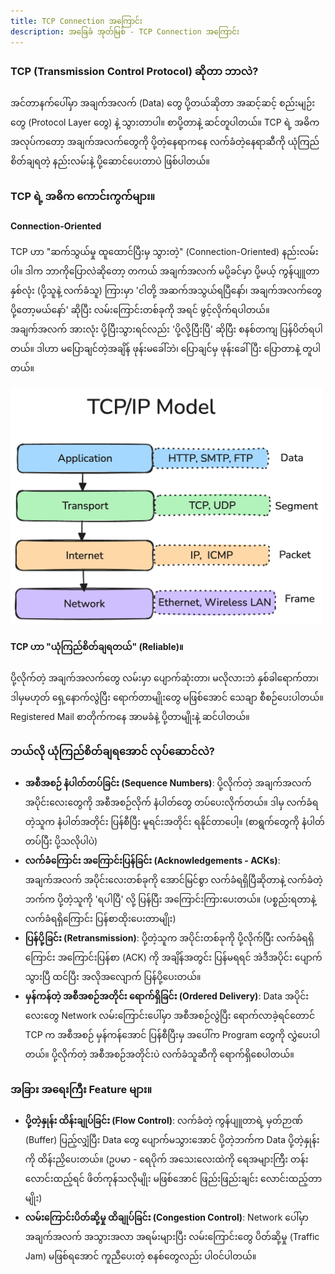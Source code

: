 ```yaml
---
title: TCP Connection အကြောင်း
description: အခြေခံ အုတ်မြစ် - TCP Connection အကြောင်း
---
```


### TCP (Transmission Control Protocol) ဆိုတာ ဘာလဲ?

အင်တာနက်ပေါ်မှာ အချက်အလက် (Data) တွေ ပို့တယ်ဆိုတာ အဆင့်ဆင့် စည်းမျဉ်းတွေ (Protocol Layer တွေ) နဲ့ သွားတာပါ။ စာပို့တာနဲ့ ဆင်တူပါတယ်။ TCP ရဲ့ အဓိက အလုပ်ကတော့ အချက်အလက်တွေကို ပို့တဲ့နေရာကနေ လက်ခံတဲ့နေရာဆီကို ယုံကြည်စိတ်ချရတဲ့ နည်းလမ်းနဲ့ ပို့ဆောင်ပေးတာပဲ ဖြစ်ပါတယ်။

### TCP ရဲ့ အဓိက ကောင်းကွက်များ။

#### Connection-Oriented

TCP ဟာ "ဆက်သွယ်မှု ထူထောင်ပြီးမှ သွားတဲ့" (Connection-Oriented) နည်းလမ်းပါ။ ဒါက ဘာကိုပြောလဲဆိုတော့ တကယ် အချက်အလက် မပို့ခင်မှာ ပို့မယ့် ကွန်ပျူတာနှစ်လုံး (ပို့သူနဲ့ လက်ခံသူ) ကြားမှာ 'ငါတို့ အဆက်အသွယ်ရပြီနော်၊ အချက်အလက်တွေ ပို့တော့မယ်နော်' ဆိုပြီး လမ်းကြောင်းတစ်ခုကို အရင် ဖွင့်လိုက်ရပါတယ်။ အချက်အလက် အားလုံး ပို့ပြီးသွားရင်လည်း 'ပို့လို့ပြီးပြီ' ဆိုပြီး စနစ်တကျ ပြန်ပိတ်ရပါတယ်။ ဒါဟာ မပြောချင်တဲ့အချိန် ဖုန်းမခေါ်ဘဲ၊ ပြောချင်မှ ဖုန်းခေါ်ပြီး ပြောတာနဲ့ တူပါတယ်။

<div class='flex justify-center p-4'>
<img class="mx-auto" src="/src/assets/tcp-ip-layers.png" alt="tcp/ip layers" width="500" height="auto">
</div>

#### TCP ဟာ "ယုံကြည်စိတ်ချရတယ်" (Reliable)။

ပို့လိုက်တဲ့ အချက်အလက်တွေ လမ်းမှာ ပျောက်ဆုံးတာ၊ မလိုလားဘဲ နှစ်ခါရောက်တာ၊ ဒါမှမဟုတ် ရှေ့နောက်လွဲပြီး ရောက်တာမျိုးတွေ မဖြစ်အောင် သေချာ စီစဉ်ပေးပါတယ်။ Registered Mail စာတိုက်ကနေ အာမခံနဲ့ ပို့တာမျိုးနဲ့ ဆင်ပါတယ်။

### ဘယ်လို ယုံကြည်စိတ်ချရအောင် လုပ်ဆောင်လဲ?

- **အစီအစဉ် နံပါတ်တပ်ခြင်း (Sequence Numbers)**: ပို့လိုက်တဲ့ အချက်အလက် အပိုင်းလေးတွေကို အစီအစဉ်လိုက် နံပါတ်တွေ တပ်ပေးလိုက်တယ်။ ဒါမှ လက်ခံရတဲ့သူက နံပါတ်အတိုင်း ပြန်စီပြီး မူရင်းအတိုင်း ရနိုင်တာပေါ့။ (စာရွက်တွေကို နံပါတ်တပ်ပြီး ပို့သလိုပါပဲ)
- **လက်ခံကြောင်း အကြောင်းပြန်ခြင်း (Acknowledgements - ACKs)**: အချက်အလက် အပိုင်းလေးတစ်ခုကို အောင်မြင်စွာ လက်ခံရရှိပြီဆိုတာနဲ့ လက်ခံတဲ့ဘက်က ပို့တဲ့သူကို 'ရပါပြီ' လို့ ပြန်ပြီး အကြောင်းကြားပေးတယ်။ (ပစ္စည်းရတာနဲ့ လက်ခံရရှိကြောင်း ပြန်စာထိုးပေးတာမျိုး)
- **ပြန်ပို့ခြင်း (Retransmission)**: ပို့တဲ့သူက အပိုင်းတစ်ခုကို ပို့လိုက်ပြီး လက်ခံရရှိကြောင်း အကြောင်းပြန်စာ (ACK) ကို အချိန်အတွင်း ပြန်မရရင် အဲဒီအပိုင်း ပျောက်သွားပြီ ထင်ပြီး အလိုအလျောက် ပြန်ပို့ပေးတယ်။
- **မှန်ကန်တဲ့ အစီအစဉ်အတိုင်း ရောက်ရှိခြင်း (Ordered Delivery)**: Data အပိုင်းလေးတွေ Network လမ်းကြောင်းပေါ်မှာ အစီအစဉ်လွဲပြီး ရောက်လာခဲ့ရင်တောင် TCP က အစီအစဉ် မှန်ကန်အောင် ပြန်စီပြီးမှ အပေါ်က Program တွေကို လွှဲပေးပါတယ်။ ပို့လိုက်တဲ့ အစီအစဉ်အတိုင်းပဲ လက်ခံသူဆီကို ရောက်ရှိစေပါတယ်။

### အခြား အရေးကြီး Feature များ။

- **ပို့တဲ့နှုန်း ထိန်းချုပ်ခြင်း (Flow Control)**: လက်ခံတဲ့ ကွန်ပျူတာရဲ့ မှတ်ဉာဏ် (Buffer) ပြည့်လျှံပြီး Data တွေ ပျောက်မသွားအောင် ပို့တဲ့ဘက်က Data ပို့တဲ့နှုန်းကို ထိန်းညှိပေးတယ်။ (ဥပမာ - ရေပိုက် အသေးလေးထဲကို ရေအများကြီး တန်းလောင်းထည့်ရင် ဖိတ်ကုန်သလိုမျိုး မဖြစ်အောင် ဖြည်းဖြည်းချင်း လောင်းထည့်တာမျိုး)
- **လမ်းကြောင်းပိတ်ဆို့မှု ထိချုပ်ခြင်း (Congestion Control)**: Network ပေါ်မှာ အချက်အလက် အသွားအလာ အရမ်းများပြီး လမ်းကြောင်းတွေ ပိတ်ဆို့မှု (Traffic Jam) မဖြစ်ရအောင် ကူညီပေးတဲ့ စနစ်တွေလည်း ပါဝင်ပါတယ်။
